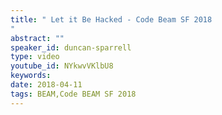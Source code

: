 ```yaml
---
title: " Let it Be Hacked - Code Beam SF 2018
"
abstract: ""
speaker_id: duncan-sparrell
type: video
youtube_id: NYkwvVKlbU8
keywords: 
date: 2018-04-11
tags: BEAM,Code BEAM SF 2018
---
```


